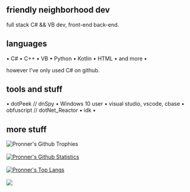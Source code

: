 ## friendly neighborhood dev

full stack C# && VB dev, front-end back-end.

## languages

• C#
• C++
• VB
• Python
• Kotlin
• HTML
• and more 
•

however I've only used C# on github.

## tools and stuff

• dotPeek // dnSpy
• Windows 10 user
• visual studio, vscode, cbase
• obfuscript // dotNet_Reactor
• idk
•

## more stuff

![Pronner's Github Trophies](https://github-profile-trophy.vercel.app/?username=ryo-ma&theme=discord)\
\
[![Pronner's Github Statistics](https://github-readme-stats.vercel.app/api?username=Pronner&theme=radical&show_icons=true)](https://github.com/pronner/github-readme-stats)\
\
[![Pronner's Top Langs](https://github-readme-stats.vercel.app/api/top-langs/?username=Pronner&theme=radical&show_icons=true&layout=compact)](https://github.com/Pronner/github-readme-stats)\
\
![](https://komarev.com/ghpvc/?username=Pronner&color=blue&style=flat-square)
